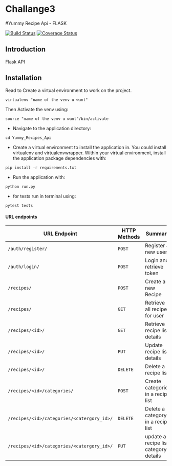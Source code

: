 # Challange3

#Yummy Recipe Api - FLASK

[![Build Status](https://travis-ci.org/silverjimmy/Yummy_Recipes_Api.svg?branch=master)](https://travis-ci.org/silverjimmy/Yummy_Recipes_Api)
[![Coverage Status](https://coveralls.io/repos/github/silverjimmy/Yummy_Recipes_Api/badge.svg?branch=master)](https://coveralls.io/github/silverjimmy/Yummy_Recipes_Api?branch=master)

## Introduction
Flask API


## Installation

Read to Create a virtual environment to work on the project.

```
virtualenv "name of the venv u want"
```
Then Activate the venv using:
```
source "name of the venv u want"/bin/activate
```

* Navigate to the application directory:

```
cd Yummy_Recipes_Api
```

* Create a virtual environment to install the
application in. You could install virtualenv and virtualenvwrapper.
Within your virtual environment, install the application package dependencies with:

```
pip install -r requirements.txt
```

* Run the application with:

```
python run.py
```
* for tests run in terminal using:

```
pytest tests
```

#### URL endpoints

| URL Endpoint | HTTP Methods | Summary |
| -------- | ------------- | --------- |
| `/auth/register/` | `POST`  | Register a new user|
| `/auth/login/` | `POST` | Login and retrieve token|
| `/recipes/` | `POST` | Create a new Recipe |
| `/recipes/` | `GET` | Retrieve all recipes for user |
| `/recipes/<id>/` | `GET` |  Retrieve recipe list details |
| `/recipes/<id>/` | `PUT` | Update recipe list details |
| `/recipes/<id>/` | `DELETE` | Delete a recipe list |
| `/recipes/<id>/categories/` | `POST` |  Create categories in a recipe list |
| `/recipes/<id>/categories/<catergory_id>/` | `DELETE`| Delete a category in a recipe list|
| `/recipes/<id>/categories/<catergory_id>/` | `PUT`| update a recipe list category details|

